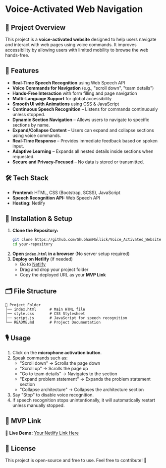 # Voice-Activated Web Navigation

## 🚀 Project Overview

This project is a **voice-activated website** designed to help users navigate and interact with web pages using voice commands. It improves accessibility by allowing users with limited mobility to browse the web hands-free.

## 🎯 Features

- **Real-Time Speech Recognition** using Web Speech API
- **Voice Commands for Navigation** (e.g., "scroll down", "team details")
- **Hands-Free Interaction** with form filling and page navigation
- **Multi-Language Support** for global accessibility
- **Smooth UI with Animations** using CSS & JavaScript
- **Continuous Speech Recognition** – Listens for commands continuously unless stopped.
- **Dynamic Section Navigation** – Allows users to navigate to specific sections by name.
- **Expand/Collapse Content** – Users can expand and collapse sections using voice commands.
- **Real-Time Response** – Provides immediate feedback based on spoken input.
- **Adaptive Learning** – Expands all nested details inside sections when requested.
- **Secure and Privacy-Focused** – No data is stored or transmitted.

## 🛠️ Tech Stack

- **Frontend:** HTML, CSS (Bootstrap, SCSS), JavaScript
- **Speech Recognition API:** Web Speech API
- **Hosting:** Netlify

## 📌 Installation & Setup

1. **Clone the Repository:**
   ```bash
   git clone https://github.com/ShubhamMallick/Voice_Activated_Website
   cd your-repository
   ```
2. **Open `index.html` in a browser** (No server setup required)
3. **Deploy on Netlify** (if needed)
   - Go to [Netlify](https://www.netlify.com/)
   - Drag and drop your project folder
   - Copy the deployed URL as your **MVP Link**

## 🗂️ File Structure

```
📂 Project Folder
│── index.html      # Main HTML file
│── style.css       # CSS Stylesheet
│── script.js       # JavaScript for speech recognition
└── README.md       # Project Documentation
```

## 🎙️ Usage

1. Click on the **microphone activation button**.
2. Speak commands such as:
   - "Scroll down" → Scrolls the page down
   - "Scroll up" → Scrolls the page up
   - "Go to team details" → Navigates to the section
   - "Expand problem statement" → Expands the problem statement section
   - "Collapse architecture" → Collapses the architecture section
3. Say "Stop" to disable voice recognition.
4. If speech recognition stops unintentionally, it will automatically restart unless manually stopped.

## 📍 MVP Link

🚀 **Live Demo:** [Your Netlify Link Here](https://yourproject.netlify.app/)

## 📜 License

This project is open-source and free to use. Feel free to contribute! 🎉
